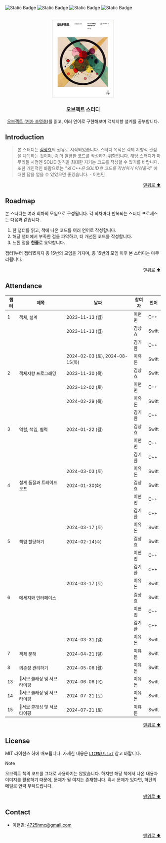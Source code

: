 <a name="readme-top"></a>

![Static Badge](https://img.shields.io/badge/book-object-F7D1B0)
![Static Badge](https://img.shields.io/badge/study-2-BADB52)
![Static Badge](https://img.shields.io/badge/c++-17-00AAAA)
![Static Badge](https://img.shields.io/badge/swift-5.0-F05138)

<br />

<div align="center">
  <a href="https://product.kyobobook.co.kr/detail/S000001766367">
    <img src="img/object_book.jpeg" alt="Logo" width="200">
  </a>

  <h3 align="center">오브젝트 스터디</h3>

  <p align="center">
    <a href="https://product.kyobobook.co.kr/detail/S000001766367" target="_blank">오브젝트 (저자 조영호)</a>를 읽고, 여러 언어로 구현해보며 객체지향 설계를 공부합니다.
  </p>
</div>

## Introduction

> 본 스터디는 [김상효](https://github.com/SH0123)의 권유로 시작되었습니다. 스터디 목적은 객체 지향적 관점을 체득하는 것이며, 좀 더 깔끔한 코드를 작성하기 위함입니다. 해당 스터디가 마무리될 시점엔 SOLID 원칙을 최대한 지키는 코드를 작성할 수 있기를 바랍니다. 또한 개인적인 바람으로는 _"왜 C++은 SOLID한 코드를 작성하기 어려울까"_ 에 대한 답을 얻을 수 있었으면 좋겠습니다. - 이현민

<p align="right">
  <a href="#readme-top">맨위로 ⬆</a>
</p>

## Roadmap

본 스터디는 여러 회차의 모임으로 구성됩니다. 각 회차마다 반복되는 스터디 프로세스는 다음과 같습니다.

1. 한 챕터를 읽고, 책에 나온 코드를 여러 언어로 작성합니다.
2. 해당 챕터에서 부족한 점을 파악하고, 더 개선된 코드를 작성합니다.
3. 느낀 점을 **한줄**로 요약합니다.

챕터1부터 챕터15까지 총 15번의 모임을 가지며, 총 15번의 모임 이후 본 스터디는 마무리됩니다.

<p align="right">
  <a href="#readme-top">맨위로 ⬆</a>
</p>

## Attendance

| 챕터 | 제목                | 날짜            | 참여자 | 언어  |
| ---- | ------------------- | --------------- | ------ | ----- |
| 1    | 객체, 설계          | 2023-11-13 (월) | 이현민 | C++   |
|      |                     | 2023-11-13 (월) | 김상효 | Swift |
|      |                     |                 | 김기환 | C++   |
|      |                     | 2024-02-03 (토), 2024-08-15(목) | 이유돈 | Swift |
| 2    | 객체지향 프로그래밍 | 2023-11-30 (목) | 김상효 | Swift |
|      |                     | 2023-12-02 (토) | 이현민 | C++   |
|      |                     | 2024-02-29 (목) | 이유돈 | Swift |
|      |                     |                 | 김기환 | C++   |
| 3    | 역할, 책임, 협력 | 2024-01-22 (월) | 김상효 | Swift |
|      |                     |  | 이현민 | C++   |
|      |                     |                 | 김기환 | C++   |
|      |                     | 2024-03-03 (토) | 이유돈 | Swift |
| 4    | 설계 품질과 트레이드 오프 | 2024-01-30(화) | 김상효 | Swift |
|      |                     |  | 이현민 | C++   |
|      |                     |                 | 김기환 | C++   |
|      |                     | 2024-03-17 (토) | 이유돈 | Swift |
| 5    | 책임 할당하기 | 2024-02-14(수) | 김상효 | Swift |
|      |                     |  | 이현민 | C++   |
|      |                     |                 | 김기환 | C++   |
|      |                     | 2024-03-17 (토) | 이유돈 | Swift |
| 6    | 메세지와 인터페이스      |   | 김상효 | Swift |
|      |                     |  | 이현민 | C++   |
|      |                     |                 | 김기환 | C++   |
|      |                     | 2024-03-31 (일) | 이유돈 | Swift |
|7     |객체 분해              | 2024-04-21 (일) | 이유돈 | Swift |
|8     |의존성 관리하기          | 2024-05-06 (월) | 이유돈 | Swift |
|13    |서브 클래싱 및 서브 타이핑 | 2024-06-06 (목) | 이유돈 | Swift |
|14    |서브 클래싱 및 서브 타이핑 | 2024-07-21 (토) | 이유돈 | Swift |
|15    |서브 클래싱 및 서브 타이핑 | 2024-07-21 (토) | 이유돈 | Swift |

<p align="right">
  <a href="#readme-top">맨위로 ⬆</a>
</p>

## License

MIT 라이선스 하에 배포됩니다. 자세한 내용은 [`LICENSE.txt`](./LICENSE.txt) 참고 바랍니다.

> [!NOTE]
> 오브젝트 책의 코드를 그대로 사용하지는 않았습니다. 하지만 해당 책에서 나온 내용과 이미지를 활용하기 때문에, 문제가 될 여지는 존재합니다. 혹시 문제가 있다면, 하단의 메일로 연락 부탁드립니다.

<p align="right">
  <a href="#readme-top">맨위로 ⬆</a>
</p>

## Contact

- 이현민: 4725hmc@gmail.com

<p align="right">
  <a href="#readme-top">맨위로 ⬆</a>
</p>

